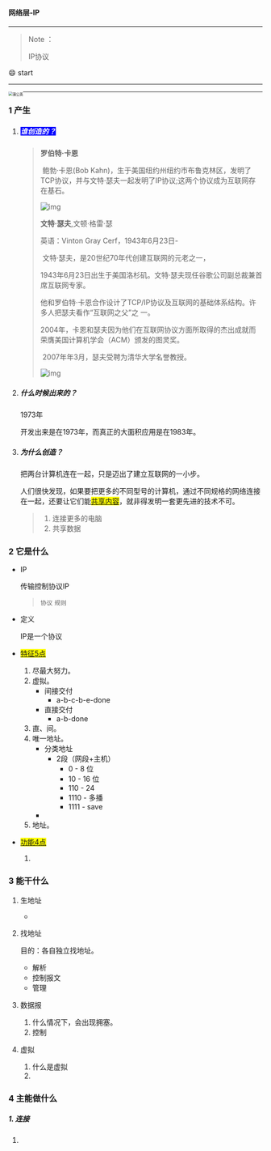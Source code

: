 #### 网络层-IP

---

> Note ：
>
> IP协议

 :smile: start 

---

<img src="http://www.clipartbest.com/cliparts/LiK/7Mn/LiK7MnpXT.gif" alt="蒲公英" style="zoom: 50%;float:left;" />

---

### 1 产生

1. ##### <span style="background-color:blue;color:white">谁创造的？</span>

   > **罗伯特·卡恩**
   >
   > ​	鲍勃·卡恩(Bob Kahn)，生于美国纽约州纽约市布鲁克林区，发明了TCP协议，并与文特·瑟夫一起发明了IP协议;这两个协议成为互联网存在基石。
   >
   > ![img](https://img0.baidu.com/it/u=3368792024,2623284014&fm=26&fmt=auto&gp=0.jpg)
   >
   > 
   >
   > 
   >
   > **文特·瑟夫**,文顿·格雷·瑟
   >
   > 英语：Vinton Gray Cerf，1943年6月23日-
   >
   > ​	文特·瑟夫，是20世纪70年代创建互联网的元老之一，
   >
   > ​	1943年6月23日出生于美国洛杉矶。文特·瑟夫现任谷歌公司副总裁兼首席互联网专家。
   >
   > ​	他和罗伯特·卡恩合作设计了TCP/IP协议及互联网的基础体系结构。许多人把瑟夫看作“互联网之父”之 一。
   >
   > ​	2004年，卡恩和瑟夫因为他们在互联网协议方面所取得的杰出成就而荣膺美国计算机学会（ACM）颁发的图灵奖。
   >
   > ​	2007年年3月，瑟夫受聘为清华大学名誉教授。
   >
   > ![img](https://iknow-pic.cdn.bcebos.com/b21c8701a18b87d66c105ddf000828381e30fda4?x-bce-process%3Dimage%2Fresize%2Cm_lfit%2Cw_600%2Ch_800%2Climit_1%2Fquality%2Cq_85%2Fformat%2Cf_jpg)
   >
   > 

   

2. ##### 什么时候出来的？

   1973年

   开发出来是在1973年，而真正的大面积应用是在1983年。

3. ##### 为什么创造？

   把两台计算机连在一起，只是迈出了建立互联网的一小步。

   人们很快发现，如果要把更多的不同型号的计算机，通过不同规格的网络连接在一起，还要让它们能<span style="background-color:yellow"><u>共享内容</u></span>，就非得发明一套更先进的技术不可。

   > 1. 连接更多的电脑
   > 2. 共享数据

### 2 它是什么

- IP

  传输控制协议IP

  > `协议` `规则`

- 定义

  IP是一个协议

- <span style="background-color:yellow"><u>特征5点</u></span>

  1. 尽最大努力。 
  2. 虚拟。
     - 间接交付 
       - a-b-c-b-e-done
     - 直接交付
       - a-b-done
  3. 直、间。
  4. 唯一地址。
     - 分类地址
       - 2段（网段+主机）
         - 0 - 8 位
         - 10 - 16 位
         - 110 -  24
         - 1110 - 多播
         - 1111 - save
     - 
  5. 地址。

- <span style="background-color:yellow"><u>功能4点</u></span>

  1. 

### 3 能干什么

1. 生地址

   - 

2. 找地址

   目的：各自独立找地址。

   - 解析
   - 控制报文
   - 管理

3. 数据报

   1. 什么情况下，会出现拥塞。
   2. 控制

4. 虚拟

   1. 什么是虚拟
   2. 

### 4 主能做什么

##### 1. 连接

1. 


